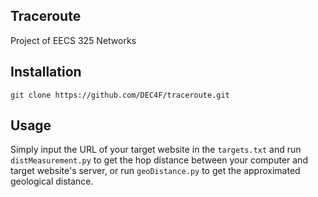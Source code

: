 ## Traceroute
Project of EECS 325 Networks

## Installation
```
git clone https://github.com/DEC4F/traceroute.git
```

## Usage
Simply input the URL of your target website in the `targets.txt` and run `distMeasurement.py` to get the hop distance between your computer and target website's server, or run `geoDistance.py` to get the approximated geological distance.

